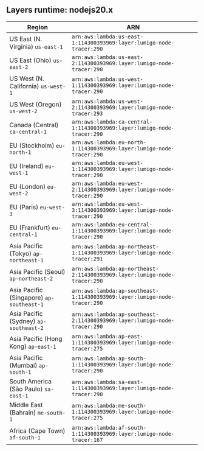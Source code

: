 Layers runtime: nodejs20.x
----
| Region | ARN |
| --- | --- |
|US East (N. Virginia)  `us-east-1`|`arn:aws:lambda:us-east-1:114300393969:layer:lumigo-node-tracer:290`|
|US East (Ohio)  `us-east-2`|`arn:aws:lambda:us-east-2:114300393969:layer:lumigo-node-tracer:290`|
|US West (N. California)  `us-west-1`|`arn:aws:lambda:us-west-1:114300393969:layer:lumigo-node-tracer:290`|
|US West (Oregon)  `us-west-2`|`arn:aws:lambda:us-west-2:114300393969:layer:lumigo-node-tracer:293`|
|Canada (Central)  `ca-central-1`|`arn:aws:lambda:ca-central-1:114300393969:layer:lumigo-node-tracer:290`|
|EU (Stockholm)  `eu-north-1`|`arn:aws:lambda:eu-north-1:114300393969:layer:lumigo-node-tracer:290`|
|EU (Ireland)  `eu-west-1`|`arn:aws:lambda:eu-west-1:114300393969:layer:lumigo-node-tracer:290`|
|EU (London)  `eu-west-2`|`arn:aws:lambda:eu-west-2:114300393969:layer:lumigo-node-tracer:290`|
|EU (Paris)  `eu-west-3`|`arn:aws:lambda:eu-west-3:114300393969:layer:lumigo-node-tracer:290`|
|EU (Frankfurt)  `eu-central-1`|`arn:aws:lambda:eu-central-1:114300393969:layer:lumigo-node-tracer:290`|
|Asia Pacific (Tokyo)  `ap-northeast-1`|`arn:aws:lambda:ap-northeast-1:114300393969:layer:lumigo-node-tracer:291`|
|Asia Pacific (Seoul)  `ap-northeast-2`|`arn:aws:lambda:ap-northeast-2:114300393969:layer:lumigo-node-tracer:290`|
|Asia Pacific (Singapore)  `ap-southeast-1`|`arn:aws:lambda:ap-southeast-1:114300393969:layer:lumigo-node-tracer:290`|
|Asia Pacific (Sydney)  `ap-southeast-2`|`arn:aws:lambda:ap-southeast-2:114300393969:layer:lumigo-node-tracer:290`|
|Asia Pacific (Hong Kong)  `ap-east-1`|`arn:aws:lambda:ap-east-1:114300393969:layer:lumigo-node-tracer:275`|
|Asia Pacific (Mumbai)  `ap-south-1`|`arn:aws:lambda:ap-south-1:114300393969:layer:lumigo-node-tracer:290`|
|South America (São Paulo)  `sa-east-1`|`arn:aws:lambda:sa-east-1:114300393969:layer:lumigo-node-tracer:290`|
|Middle East (Bahrain)  `me-south-1`|`arn:aws:lambda:me-south-1:114300393969:layer:lumigo-node-tracer:275`|
|Africa (Cape Town)  `af-south-1`|`arn:aws:lambda:af-south-1:114300393969:layer:lumigo-node-tracer:167`|
